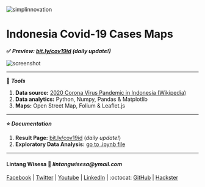 ![simplinnovation](https://4.bp.blogspot.com/-f7YxPyqHAzY/WJ6VnkvE0SI/AAAAAAAADTQ/0tDQPTrVrtMAFT-q-1-3ktUQT5Il9FGdQCLcB/s350/simpLINnovation1a.png)

# Indonesia Covid-19 Cases Maps

__✅ *Preview: [bit.ly/cov19id](https://lintangwisesa.github.io/Indonesia-Covid19-Maps/) (_daily update!_)*__

![screenshot](https://raw.githubusercontent.com/LintangWisesa/Indonesia-Covid19-Maps/master/img/screenshot.png)

<hr>

__🔧 *Tools*__

1. __Data source:__ [2020 Corona Virus Pandemic in Indonesia (Wikipedia)](https://en.wikipedia.org/wiki/2020_coronavirus_pandemic_in_Indonesia)
2. __Data analytics:__ Python, Numpy, Pandas & Matplotlib
3. __Maps:__ Open Street Map, Folium & Leaflet.js

<hr>

__⭐ *Documentation*__

1. __Result Page:__ [bit.ly/cov19id](https://lintangwisesa.github.io/Indonesia-Covid19-Maps/) (_daily update!_)
2. __Exploratory Data Analysis:__ [go to .ipynb file](https://github.com/LintangWisesa/Indonesia-Covid19-Maps/blob/master/0_eda.ipynb)

<hr>

#### Lintang Wisesa :love_letter: _lintangwisesa@ymail.com_

[Facebook](https://www.facebook.com/lintangbagus) | 
[Twitter](https://twitter.com/Lintang_Wisesa) |
[Youtube](https://www.youtube.com/user/lintangbagus) |
[LinkedIn](https://www.linkedin.com/in/lintangwisesa/) | 
:octocat: [GitHub](https://github.com/LintangWisesa) |
[Hackster](https://www.hackster.io/lintangwisesa)